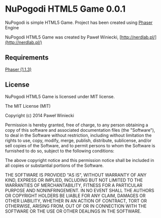 NuPogodi HTML5 Game 0.0.1
========

NuPogodi is simple HTML5 Game. Project has been created using [Phaser](http://phaser.io/) Engine

NuPogodi HTML5 Game was created by Paweł Winiecki, [http://nerdlab.pl/](http://nerdlab.pl/)

Requirements
-------------
[Phaser (1.1.3)](http://phaser.io/)

License
--------
NuPogodi HTML5 Game is licensed under MIT license.

The MIT License (MIT)

Copyright (c) 2014 Paweł Winiecki

Permission is hereby granted, free of charge, to any person obtaining a copy
of this software and associated documentation files (the "Software"), to deal
in the Software without restriction, including without limitation the rights
to use, copy, modify, merge, publish, distribute, sublicense, and/or sell
copies of the Software, and to permit persons to whom the Software is
furnished to do so, subject to the following conditions:

The above copyright notice and this permission notice shall be included in
all copies or substantial portions of the Software.

THE SOFTWARE IS PROVIDED "AS IS", WITHOUT WARRANTY OF ANY KIND, EXPRESS OR
IMPLIED, INCLUDING BUT NOT LIMITED TO THE WARRANTIES OF MERCHANTABILITY,
FITNESS FOR A PARTICULAR PURPOSE AND NONINFRINGEMENT. IN NO EVENT SHALL THE
AUTHORS OR COPYRIGHT HOLDERS BE LIABLE FOR ANY CLAIM, DAMAGES OR OTHER
LIABILITY, WHETHER IN AN ACTION OF CONTRACT, TORT OR OTHERWISE, ARISING FROM,
OUT OF OR IN CONNECTION WITH THE SOFTWARE OR THE USE OR OTHER DEALINGS IN
THE SOFTWARE.
